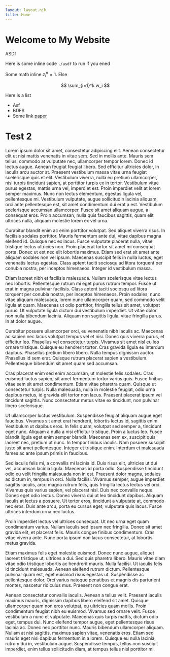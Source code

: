 ```yaml
---
layout: layout.njk
title: Home
---
```


# Welcome to My Website

ASDf

Here is some inline code `./asdf` to run if you ened 

Some math inline $z_i^n = 1$. Else

$$
\sum_{i=1}^k w_i
$$

Here is a list
* Asf
* BDFS
* Some link [paper](https://arxiv.org/abs/2411.15385)
# Test 2
Lorem ipsum dolor sit amet, consectetur adipiscing elit. Aenean consectetur elit ut nisi mattis venenatis in vitae sem. Sed in mollis ante. Mauris sem tellus, commodo at vulputate nec, ullamcorper tempor lorem. Donec id lectus augue. Aenean feugiat feugiat libero. Sed efficitur ultricies dolor, in iaculis arcu auctor at. Praesent vestibulum massa vitae urna feugiat scelerisque quis et elit. Vestibulum viverra, nulla eu pretium ullamcorper, nisi turpis tincidunt sapien, at porttitor turpis ex in tortor. Vestibulum vitae purus egestas, mattis urna vel, imperdiet est. Proin imperdiet velit at lorem semper maximus. Nunc non lectus elementum, egestas ligula vel, pellentesque mi. Vestibulum vulputate, augue sollicitudin lacinia aliquam, orci ante pellentesque est, sit amet condimentum dui erat a est. Vestibulum scelerisque accumsan ullamcorper. Fusce sit amet aliquam augue, a consequat eros. Proin accumsan, nulla quis faucibus sagittis, quam elit ultrices nulla, aliquam molestie lorem ex vel urna.

Curabitur blandit enim ac enim porttitor volutpat. Sed aliquet viverra risus. In facilisis sodales porttitor. Mauris fermentum ante dui, vitae dapibus magna eleifend id. Quisque nec ex lacus. Fusce vulputate placerat nulla, vitae tristique lectus ultricies non. Proin placerat tortor sit amet mi consequat porta. Donec ut est nec elit lobortis maximus. Etiam sed erat sit amet ante aliquam sodales non vel ipsum. Maecenas suscipit felis in nulla luctus, eget venenatis lectus egestas. Class aptent taciti sociosqu ad litora torquent per conubia nostra, per inceptos himenaeos. Integer id vestibulum massa.

Etiam laoreet nibh et facilisis malesuada. Nullam scelerisque vitae lectus nec lobortis. Pellentesque rutrum mi eget purus rutrum tempor. Fusce ut erat in magna pulvinar facilisis. Class aptent taciti sociosqu ad litora torquent per conubia nostra, per inceptos himenaeos. Proin sodales, nunc vitae aliquam malesuada, lorem nunc ullamcorper quam, sed commodo velit ligula at quam. Maecenas ut odio porttitor, fringilla tellus sit amet, volutpat purus. Ut vulputate ligula dictum dui vestibulum imperdiet. Ut vitae dolor non nulla bibendum lacinia. Aliquam non sagittis ligula, vitae fringilla purus. In at dolor augue.

Curabitur posuere ullamcorper orci, eu venenatis nibh iaculis ac. Maecenas ac sapien nec lacus volutpat tempus vel et nisi. Donec quis viverra purus, et efficitur leo. Phasellus vel consectetur turpis. Vivamus sit amet nisl eu leo ornare tristique. Quisque eu hendrerit tortor. Cras gravida ligula eu interdum dapibus. Phasellus pretium libero libero. Nulla tempus dignissim auctor. Phasellus id sem erat. Quisque rutrum placerat sapien a vestibulum. Pellentesque bibendum sit amet quam sed accumsan.

Cras placerat enim sed enim accumsan, ut molestie felis sodales. Cras euismod luctus sapien, sit amet fermentum tortor varius quis. Fusce finibus vitae sem sit amet condimentum. Etiam vitae pharetra quam. Quisque ut consectetur turpis. Nulla malesuada, nulla in molestie feugiat, odio urna dapibus metus, id gravida elit tortor non lacus. Praesent placerat ipsum vel tincidunt sagittis. Nunc consectetur metus vitae ex tincidunt, non pulvinar libero scelerisque.

Ut ullamcorper luctus vestibulum. Suspendisse feugiat aliquam augue eget faucibus. Vivamus sit amet erat hendrerit, lobortis lectus id, sagittis enim. Vestibulum ut dapibus eros. In felis quam, volutpat sed semper a, tincidunt eget nunc. Aliquam a nulla a nisi efficitur tristique. Proin a luctus leo. Fusce blandit ligula eget enim semper blandit. Maecenas sem ex, suscipit quis laoreet nec, pretium ut nunc. In tempor finibus iaculis. Nam posuere suscipit justo sit amet pellentesque. Integer et tristique enim. Interdum et malesuada fames ac ante ipsum primis in faucibus.

Sed iaculis felis mi, a convallis mi lacinia id. Duis risus elit, ultricies ut dui vel, accumsan lacinia ligula. Maecenas id porta odio. Suspendisse tincidunt odio eu velit fringilla malesuada non in est. Praesent dolor magna, sodales ac dictum in, tempus in orci. Nulla facilisi. Vivamus semper, augue imperdiet sagittis iaculis, arcu magna rutrum felis, quis fringilla lectus lectus vel orci. Vivamus quis varius sapien, vel placerat nisl. Duis nec convallis neque. Donec eget odio lectus. Donec viverra dui ut leo tincidunt dapibus. Aliquam iaculis at lectus a posuere. Ut tortor eros, tincidunt a vulputate at, commodo nec eros. Duis ante arcu, porta eu cursus eget, vulputate quis lacus. Fusce ultrices interdum urna nec luctus.

Proin imperdiet lectus vel ultrices consequat. Ut nec urna eget quam condimentum varius. Nullam iaculis sed ipsum nec fringilla. Donec sit amet gravida elit, et placerat felis. Mauris congue finibus condimentum. Cras vitae viverra ante. Nunc porta ipsum non lacus consectetur, at lobortis metus gravida.

Etiam maximus felis eget molestie euismod. Donec nunc augue, aliquet laoreet tristique ut, ultrices a dui. Sed quis pharetra libero. Mauris vitae diam vitae odio tristique lobortis ac hendrerit mauris. Nulla facilisi. Ut iaculis felis id tincidunt malesuada. Aenean eleifend rutrum dictum. Pellentesque pulvinar quam est, eget euismod risus egestas ut. Suspendisse ac pellentesque dolor. Orci varius natoque penatibus et magnis dis parturient montes, nascetur ridiculus mus. Praesent non congue erat.

Aenean consectetur convallis iaculis. Aenean a tellus velit. Praesent iaculis maximus mauris, dignissim dapibus libero eleifend sit amet. Quisque ullamcorper quam non eros volutpat, eu ultricies quam mollis. Proin condimentum feugiat nibh eu euismod. Vivamus sed ornare velit. Fusce vestibulum a nunc et vulputate. Maecenas quis turpis mattis, dictum odio eget, tempus dui. Nunc eleifend tempor augue, eget pellentesque risus lacinia ac. Donec nec porttitor nunc. Mauris bibendum ullamcorper aliquam. Nullam at nisi sagittis, maximus sapien vitae, venenatis eros. Etiam sed mauris eget nisi dapibus fermentum in a lorem. Quisque eu nulla lacinia, rutrum dui in, vestibulum augue. Suspendisse tempus, tellus non suscipit imperdiet, enim tellus sollicitudin diam, at tempus tellus nisl porttitor mi.